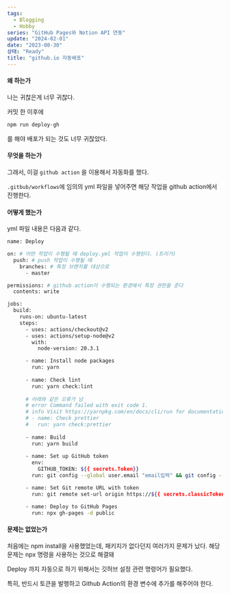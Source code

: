```yaml
---
tags:
  - Blogging
  - Hobby
series: "GitHub Pages와 Notion API 연동"
update: "2024-02-01"
date: "2023-08-30"
상태: "Ready"
title: "github.io 자동배포"
---
```

#### 왜 하는가

나는 귀찮은게 너무 귀찮다. 

커밋 한 이후에 

```bash
npm run deploy-gh
```

를 해야 배포가 되는 것도 너무 귀찮았다. 

#### 무엇을 하는가

그래서, 이걸 `github action` 을 이용해서 자동화를 했다. 

`.gitbub/workflows`에 임의의 yml 파일을 넣어주면 해당 작업을 github action에서 진행한다. 

#### 어떻게 했는가

yml 파일 내용은 다음과 같다. 

```bash
name: Deploy

on: # 어떤 작업이 수행될 때 deploy.yml 작업이 수행된다. (트리거)
  push: # push 작업이 수행될 때
    branches: # 특정 브랜치를 대상으로
      - master

permissions: # github action이 수행되는 환경에서 특정 권한을 준다
  contents: write

jobs:
  build:
    runs-on: ubuntu-latest
    steps:
      - uses: actions/checkout@v2
      - uses: actions/setup-node@v2
        with:
          node-version: 20.3.1

      - name: Install node packages
        run: yarn
        
      - name: Check lint
        run: yarn check:lint
        
      # 아래와 같은 오류가 남
      # error Command failed with exit code 1.
      # info Visit https://yarnpkg.com/en/docs/cli/run for documentation about this command.
      # - name: Check prettier
      #   run: yarn check:prettier
      
      - name: Build
        run: yarn build
        
      - name: Set up GitHub token
        env:
          GITHUB_TOKEN: ${{ secrets.Token}}
        run: git config --global user.email "email입력" && git config --global user.name "name입력"

      - name: Set Git remote URL with token
        run: git remote set-url origin https://${{ secrets.classicToken }}@github.com/Sharknia/Sharknia.github.io

      - name: Deploy to GitHub Pages
        run: npx gh-pages -d public
```

#### 문제는 없었는가

처음에는 npm install을 사용했었는데, 패키지가 없다던지 여러가지 문제가 났다. 해당 문제는 npx 명령을 사용하는 것으로 해결돼

Deploy 까지 자동으로 하기 위해서는 깃허브 설정 관련 명령어가 필요했다. 

특히, 반드시 토큰을 발행하고 Github Action의 환경 변수에 추가를 해주어야 한다. 

